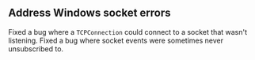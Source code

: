 ## Address Windows socket errors

Fixed a bug where a `TCPConnection` could connect to a socket that wasn't listening.
Fixed a bug where socket events were sometimes never unsubscribed to.
